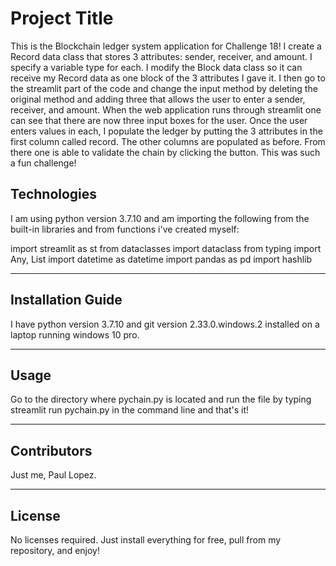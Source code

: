 # Project Title

This is the Blockchain ledger system application for Challenge 18! I create a Record data class that stores
3 attributes: sender, receiver, and amount. I specify a variable type for each.  I modify the Block data class
so it can receive my Record data as one block of the 3 attributes I gave it. I then go to the streamlit part of the code
and change the input method by deleting the original method and adding three that allows the user to enter a sender, receiver,
and amount. When the web application runs through streamlit one can see that there are now three input boxes for the user.
Once the user enters values in each, I populate the ledger by putting the 3 attributes in the first column called record. The other columns are populated as before.  From there one is able to validate the chain by clicking the button.  This was such a fun challenge!

## Technologies

I am using python version 3.7.10 and am importing the following from the built-in libraries and from functions i've created myself:

import streamlit as st
from dataclasses import dataclass
from typing import Any, List
import datetime as datetime
import pandas as pd
import hashlib

---

## Installation Guide

I have python version 3.7.10 and git version 2.33.0.windows.2 installed on a laptop running windows 10 pro.

---


## Usage

Go to the directory where pychain.py is located and run the file by typing streamlit run pychain.py in the command
line and that's it!


---

## Contributors
Just me, Paul Lopez.


---

## License
No licenses required. Just install everything for free, pull from my repository, and enjoy!
